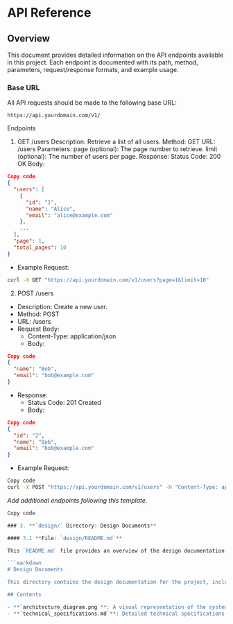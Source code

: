 # API Reference

## Overview

This document provides detailed information on the API endpoints available in this project. Each endpoint is documented with its path, method, parameters, request/response formats, and example usage.

### Base URL

All API requests should be made to the following base URL:

```plaintext
https://api.yourdomain.com/v1/
```

Endpoints
1. GET /users
Description: Retrieve a list of all users.
Method: GET
URL: /users
Parameters:
page (optional): The page number to retrieve.
limit (optional): The number of users per page.
Response:
Status Code: 200 OK
Body:
```json
Copy code
{
  "users": [
    {
      "id": "1",
      "name": "Alice",
      "email": "alice@example.com"
    },
    ...
  ],
  "page": 1,
  "total_pages": 10
}
```
- Example Request:
```bash Copy code
curl -X GET "https://api.yourdomain.com/v1/users?page=1&limit=10"
```

2. POST /users
- Description: Create a new user.
- Method: POST
- URL: /users
- Request Body:
  - Content-Type: application/json
  - Body:
```json
Copy code
{
  "name": "Bob",
  "email": "bob@example.com"
}
```

- Response:
  - Status Code: 201 Created
  - Body:
```json
Copy code
{
  "id": "2",
  "name": "Bob",
  "email": "bob@example.com"
}
```
- Example Request:
```bash
Copy code
curl -X POST "https://api.yourdomain.com/v1/users" -H "Content-Type: application/json" -d '{"name": "Bob", "email": "bob@example.com"}'
```

_Add additional endpoints following this template._

```go
Copy code

### 3. **`design/` Directory: Design Documents**

#### 3.1 **File: `design/README.md`**

This `README.md` file provides an overview of the design documentation contained in the `design/` directory.

```markdown
# Design Documents

This directory contains the design documentation for the project, including architecture diagrams, design decisions, and technical specifications.

## Contents

- **`architecture_diagram.png`**: A visual representation of the system's architecture.
- **`technical_specifications.md`**: Detailed technical specifications and design decisions made during the development of the project.
```
